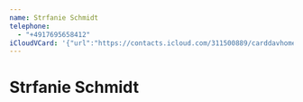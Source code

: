 ```yaml
---
name: Strfanie Schmidt
telephone:
  - "+4917695658412"
iCloudVCard: '{"url":"https://contacts.icloud.com/311500889/carddavhome/card/69F8C267-4D73-45E8-91C9-FC1C4D186E4F.vcf","etag":"\"lahahgv9\"","data":"BEGIN:VCARD\r\nVERSION:3.0\r\nFN:\r\nN:Schmidt;Strfanie;;;\r\nUID:C34F6DBE-A6D6-43E4-B4FF-E4A6E642EB84\r\nPRODID:-//Apple Inc.//iOS 15.7//EN\r\nREV:2025-04-03T22:04:07Z\r\nORG:;\r\nTEL:+4917695658412\r\nEND:VCARD"}'
---
```

# Strfanie Schmidt